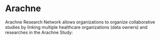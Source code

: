 # Arachne
Arachne Research Network allows organizations to organize collaborative studies by linking multiple healthcare organizations (data owners) and researches in the Arachne Study:
